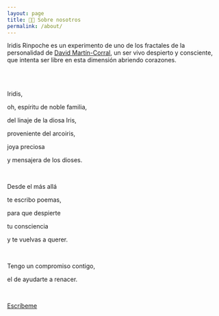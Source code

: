 ```yaml
---
layout: page
title: 👩‍🎨 Sobre nosotros
permalink: /about/
---
```



Iridis Rinpoche es un experimento de uno de los fractales de la personalidad de [David Martín-Corral](https://dmartincc.com),
un ser vivo despierto y consciente, que intenta ser libre en esta dimensión abriendo corazones.

<br>
<br>

Iridis,

oh, espíritu de noble familia,

del linaje de la diosa Iris, 

proveniente del arcoiris, 

joya preciosa

y mensajera de los dioses. 

<br>

Desde el más allá 

te escribo poemas, 

para que despierte 

tu consciencia 

y te vuelvas a querer. 

<br>

Tengo un compromiso contigo, 

el de ayudarte a renacer.

<br>

<a href="mailto:iridis@poemas.io">Escríbeme</a>  

